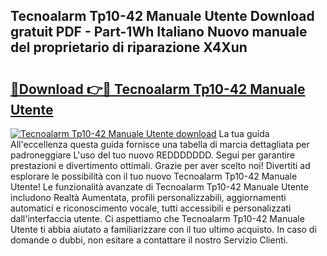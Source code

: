 ## Tecnoalarm Tp10-42 Manuale Utente Download gratuit PDF - Part-1Wh Italiano Nuovo manuale del proprietario di riparazione X4Xun

# <h2><a href="http://dfalmo.blite.top/?on=Tecnoalarm+Tp10-42+Manuale+Utente">🔗Download 👉🔴 Tecnoalarm Tp10-42 Manuale Utente</a></h2>

[![Tecnoalarm Tp10-42 Manuale Utente download](https://i.imgur.com/lujVjoI.png)](http://dfalmo.blite.top/?on=Tecnoalarm+Tp10-42+Manuale+Utente)
La tua guida All'eccellenza questa guida fornisce una tabella di marcia dettagliata per padroneggiare L'uso del tuo nuovo REDDDDDDD. Segui per garantire prestazioni e divertimento ottimali. Grazie per aver scelto noi! Divertiti ad esplorare le possibilità con il tuo nuovo Tecnoalarm Tp10-42 Manuale Utente! Le funzionalità avanzate di Tecnoalarm Tp10-42 Manuale Utente includono Realtà Aumentata, profili personalizzabili, aggiornamenti automatici e riconoscimento vocale, tutti accessibili e personalizzati dall'interfaccia utente. Ci aspettiamo che Tecnoalarm Tp10-42 Manuale Utente ti abbia aiutato a familiarizzare con il tuo ultimo acquisto. In caso di domande o dubbi, non esitare a contattare il nostro Servizio Clienti.
